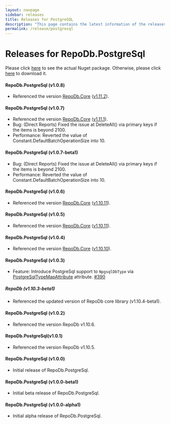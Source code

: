 ```yaml
---
layout: navpage
sidebar: releases
title: Releases for PostgreSQL
description: "This page contains the latest information of the releases of RepoDb.PostgreSql library."
permalink: /release/postgresql
---
```


# Releases for RepoDb.PostgreSql

Please click [here](https://www.nuget.org/packages/RepoDb.PostgreSql) to see the actual Nuget package. Otherwise, please click [here](https://www.nuget.org/api/v2/package/RepoDb.PostgreSql) to download it.


#### RepoDb.PostgreSql (v1.0.8)

- Referenced the version [RepoDb.Core](https://www.nuget.org/packages/RepoDb) ([v1.11.2](/release/core#repodb-v1112)).


#### RepoDb.PostgreSql (v1.0.7)

- Referenced the version [RepoDb.Core](https://www.nuget.org/packages/RepoDb) ([v1.11.1](/release/core#repodb-v1111)).
- Bug: (Direct Reports) Fixed the issue at DeleteAll() via primary keys if the items is beyond 2100.
- Performance: Reverted the value of Constant.DefaultBatchOperationSize into 10.


#### RepoDb.PostgreSql (v1.0.7-beta1)

- Bug: (Direct Reports) Fixed the issue at DeleteAll() via primary keys if the items is beyond 2100.
- Performance: Reverted the value of Constant.DefaultBatchOperationSize into 10.


#### RepoDb.PostgreSql (v1.0.6)

- Referenced the version [RepoDb.Core](https://www.nuget.org/packages/RepoDb) ([v1.10.11](/release/core#repodb-v11011)).


#### RepoDb.PostgreSql (v1.0.5)

- Referenced the version [RepoDb.Core](https://www.nuget.org/packages/RepoDb) ([v1.10.11](/release/core#repodb-v11011)).


#### RepoDb.PostgreSql (v1.0.4)

- Referenced the version [RepoDb.Core](https://www.nuget.org/packages/RepoDb) ([v1.10.10](/release/core#repodb-v11010)).


#### RepoDb.PostgreSql (v1.0.3)

- Feature: Introduce PostgreSql support to `NpgsqlDbType` via [PostgreSqlTypeMapAttribute](/attribute/postgresqltypemapattribute) attribute. [#390](https://github.com/mikependon/RepoDb/issues/390)


##### RepoDb (v1.10.3-beta1)

- Referenced the updated version of RepoDb core library (v1.10.4-beta1).


#### RepoDb.PostgreSql (v1.0.2)

- Referenced the version RepoDb v1.10.6.


#### RepoDb.PostgreSql(v1.0.1)

- Referenced the version RepoDb v1.10.5.


#### RepoDb.PostgreSql (v1.0.0)

- Initial release of RepoDb.PostgreSql.


#### RepoDb.PostgreSql (v1.0.0-beta1)

- Initial beta release of RepoDb.PostgreSql.


#### RepoDb.PostgreSql (v1.0.0-alpha1)

- Initial alpha release of RepoDb.PostgreSql.
